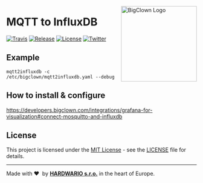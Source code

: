 <a href="https://www.bigclown.com/"><img src="https://bigclown.sirv.com/logo.png" width="200" alt="BigClown Logo" align="right"></a>

# MQTT to InfluxDB

[![Travis](https://img.shields.io/travis/bigclownlabs/bch-mqtt2influxdb/master.svg)](https://travis-ci.org/bigclownlabs/bch-mqtt2influxdb)
[![Release](https://img.shields.io/github/release/bigclownlabs/bch-mqtt2influxdb.svg)](https://github.com/bigclownlabs/bch-mqtt2influxdb/releases)
[![License](https://img.shields.io/github/license/bigclownlabs/bch-mqtt2influxdb.svg)](https://github.com/bigclownlabs/bch-mqtt2influxdb/blob/master/LICENSE)
[![Twitter](https://img.shields.io/twitter/follow/BigClownLabs.svg?style=social&label=Follow)](https://twitter.com/BigClownLabs)


## Example

```
mqtt2influxdb -c /etc/bigclown/mqtt2influxdb.yaml --debug
```

## How to install & configure

https://developers.bigclown.com/integrations/grafana-for-visualization#connect-mosquitto-and-influxdb

## License

This project is licensed under the [MIT License](https://opensource.org/licenses/MIT/) - see the [LICENSE](LICENSE) file for details.

---

Made with &#x2764;&nbsp; by [**HARDWARIO s.r.o.**](https://www.hardwario.com/) in the heart of Europe.
